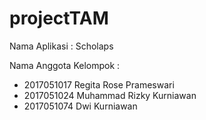 # projectTAM

Nama Aplikasi : Scholaps

Nama Anggota Kelompok :
- 2017051017 Regita Rose Prameswari
- 2017051024 Muhammad Rizky Kurniawan
- 2017051074 Dwi Kurniawan
